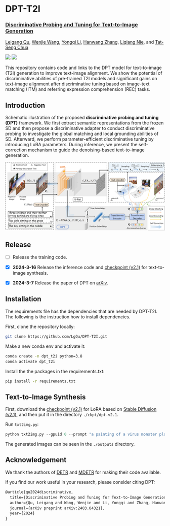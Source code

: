 # DPT-T2I
<h3><a href="">Discriminative Probing and Tuning for Text-to-Image Generation</a></h3>

[Leigang Qu](https://lgqu.github.io/), [Wenjie Wang](https://wenjiewwj.github.io/), [Yongqi Li](https://liyongqi67.github.io/), [Hanwang Zhang](https://personal.ntu.edu.sg/hanwangzhang/), [Liqiang Nie](https://liqiangnie.github.io/), and [Tat-Seng Chua](https://www.chuatatseng.com/)

<a href='https://dpt-t2i.github.io/'><img src='https://img.shields.io/badge/Project-Page-Green'></a> <a href='https://arxiv.org/abs/2403.04321'><img src='https://img.shields.io/badge/Paper-Arxiv-red'></a>

This repository contains code and links to  the DPT model for text-to-image (T2I) generation to improve text-image alignment. We show the potential of discriminative abilities of pre-trained T2I models and significant gains on text-image alignment after discriminative tuning based on image-text matching (ITM) and referring expression comprehension (REC) tasks.  



## Introduction

Schematic illustration of the proposed **discriminative probing and tuning (DPT)** framework. We first extract semantic representations from the frozen SD and then propose a discriminative adapter to conduct discriminative probing to investigate the global matching and local grounding abilities of SD. Afterward, we perform parameter-efficient discriminative tuning by introducing LoRA parameters. During inference, we present the self-correction mechanism to guide the denoising-based text-to-image generation.

![](assets/framework.png)



## Release

- [ ] Release the training code. 
- [x] **2024-3-16** Release the inference code and [checkpoint (v2.1)](https://huggingface.co/leigangqu/DPT-T2I/resolve/main/pytorch_model.bin?download=true) for text-to-image synthesis. 
- [x] **2024-3-7** Release the paper of DPT on [arXiv](https://arxiv.org/pdf/2403.04321.pdf). 



## Installation

The requirements file has the dependencies that are needed by DPT-T2I. The following is the instruction how to install dependencies. 

First, clone the repository locally: 

```bash
git clone https://github.com/LgQu/DPT-T2I.git
```

Make a new conda env and activate it:

```bash
conda create -n dpt_t2i python=3.8
conda activate dpt_t2i
```

Install the the packages in the requirements.txt:

```bash
pip install -r requirements.txt
```



## Text-to-Image Synthesis

First, download the [checkpoint (v2.1)](https://huggingface.co/leigangqu/DPT-T2I/resolve/main/pytorch_model.bin?download=true) for LoRA based on [Stable Diffusion (v2.1)](https://huggingface.co/stabilityai/stable-diffusion-2-1), and then put it in the directory `./ckpt/dpt-v2.1`. 

Run `txt2img.py`: 

```python
python txt2img.py --gpuid 0 --prompt "a painting of a virus monster playing guitar"
```

The generated images can be seen in the `./outputs` directory. 



## Acknowledgement

We thank the authors of [DETR](https://github.com/facebookresearch/detr) and [MDETR](https://github.com/ashkamath/mdetr) for making their code available.

If you find our work useful in your research, please consider citing DPT:

```tex
@article{qu2024discriminative,
  title={Discriminative Probing and Tuning for Text-to-Image Generation},
  author={Qu, Leigang and Wang, Wenjie and Li, Yongqi and Zhang, Hanwang and Nie, Liqiang and Chua, Tat-Seng},
  journal={arXiv preprint arXiv:2403.04321},
  year={2024}
}
```
